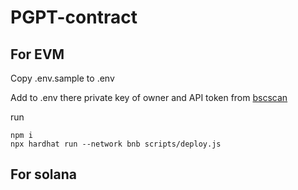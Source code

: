 # PGPT-contract

## For EVM

Copy .env.sample to .env

Add to .env there private key of owner and API token from [bscscan](https://bscscan.com/)

run

```
npm i
npx hardhat run --network bnb scripts/deploy.js
```

## For solana
